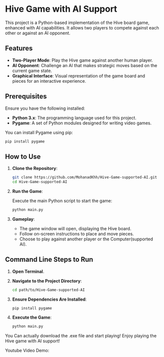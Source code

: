 

# Hive Game with AI Support

This project is a Python-based implementation of the Hive board game, enhanced with AI capabilities. It allows two players to compete against each other or against an AI opponent.

## Features

- **Two-Player Mode**: Play the Hive game against another human player.
- **AI Opponent**: Challenge an AI that makes strategic moves based on the current game state.
- **Graphical Interface**: Visual representation of the game board and pieces for an interactive experience.

## Prerequisites

Ensure you have the following installed:

- **Python 3.x**: The programming language used for this project.
- **Pygame**: A set of Python modules designed for writing video games.

You can install Pygame using pip:

```bash
pip install pygame
```

## How to Use

1. **Clone the Repository**:

   ```bash
   git clone https://github.com/MohanadKhh/Hive-Game-supported-AI.git
   cd Hive-Game-supported-AI
   ```

2. **Run the Game**:

   Execute the main Python script to start the game:

   ```bash
   python main.py
   ```

3. **Gameplay**:

   - The game window will open, displaying the Hive board.
   - Follow on-screen instructions to place and move pieces.
   - Choose to play against another player or the Computer(supported AI).

## Command Line Steps to Run

1. **Open Terminal**.

2. **Navigate to the Project Directory**:

   ```bash
   cd path/to/Hive-Game-supported-AI
   ```

3. **Ensure Dependencies Are Installed**:

   ```bash
   pip install pygame
   ```

4. **Execute the Game**:

   ```bash
   python main.py
   ```

You Can actually download the .exe file and start playing!
Enjoy playing the Hive game with AI support!

Youtube Video Demo:
<placeholder for the link>

